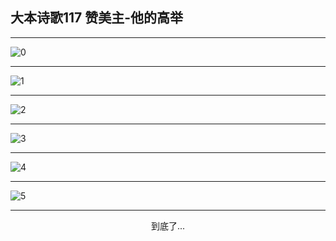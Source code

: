
## 大本诗歌117 赞美主-他的高举
        
<div id="aplayer0"></div>

<div id="aplayer1"></div>

<div id="aplayer2"></div>

---

<img alt="0" data-original="https://cdn.jsdelivr.net/gh/k34869/shi/data/d0114/0">

---

<img alt="1" data-original="https://cdn.jsdelivr.net/gh/k34869/shi/data/d0114/1">

---

<img alt="2" data-original="https://cdn.jsdelivr.net/gh/k34869/shi/data/d0114/2">

---

<img alt="3" data-original="https://cdn.jsdelivr.net/gh/k34869/shi/data/d0114/3">

---

<img alt="4" data-original="https://cdn.jsdelivr.net/gh/k34869/shi/data/d0114/4">

---

<img alt="5" data-original="https://cdn.jsdelivr.net/gh/k34869/shi/data/d0114/5">

---

<p style="text-align: center">到底了...</p>

<script src="/js/dist-view.js"></script>

<script>
MAIN.id = 'd0114';
        
const ap0 = new APlayer({
    container: document.getElementById('aplayer0'),
    volume: 1,
    loop: 'none',
    preload: 'none',
    audio: [{
        name: 'D117.mp3',
        artist: '大本诗歌',
        url: 'https://res.wx.qq.com/voice/getvoice?mediaid=MzI0NTk3MDM5M18yMjQ3NTE4NTAz',
        cover: '/favicon'
    }]
});
const ap1 = new APlayer({
    container: document.getElementById('aplayer1'),
    volume: 1,
    loop: 'none',
    preload: 'none',
    audio: [{
        name: 'D117第一节领唱.mp3',
        artist: '大本诗歌',
        url: 'https://res.wx.qq.com/voice/getvoice?mediaid=MzI0NTk3MDM5M18yMjQ3NTE4NTA0',
        cover: '/favicon'
    }]
});
const ap2 = new APlayer({
    container: document.getElementById('aplayer2'),
    volume: 1,
    loop: 'none',
    preload: 'none',
    audio: [{
        name: 'D117教唱版.mp3',
        artist: '大本诗歌',
        url: 'https://res.wx.qq.com/voice/getvoice?mediaid=MzI0NTk3MDM5M18yMjQ3NTE4NTA1',
        cover: '/favicon'
    }]
});
</script>
